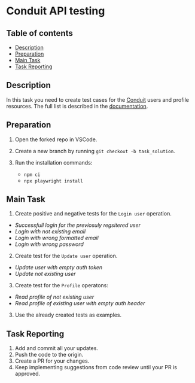 # Conduit API testing

## Table of contents

- [Description](#description)
- [Preparation](#preparation)
- [Main Task](#main-task)
- [Task Reporting](#task-reporting)

## Description

In this task you need to create test cases for the [Conduit](https://conduit.mate.academy/) users and profile resources. The full list is described in the [documentation](https://documenter.getpostman.com/view/48909389/2sB3QFQXfE).

## Preparation

1. Open the forked repo in VSCode.
2. Create a new branch by running `git checkout -b task_solution`.
3. Run the installation commands:

    - `npm ci`
    - `npx playwright install`


## Main Task

1. Create positive and negative tests for the `Login user` operation. 
- *Successfull login for the previosuly regsitered user*
- *Login with not existing email*
- *Login with wrong formatted email*
- *Login with wrong password*
2. Create test for the `Update user` operation.
- *Update user with empty auth token*
- *Update not existing user*
3. Create test for the `Profile` operatons:
- *Read profile of not existing user*
- *Read profile of existing user with empty auth header*
3. Use the already created tests as examples.

## Task Reporting

1. Add and commit all your updates.
2. Push the code to the origin.
3. Create a PR for your changes.
4. Keep implementing suggestions from code review until your PR is approved.
